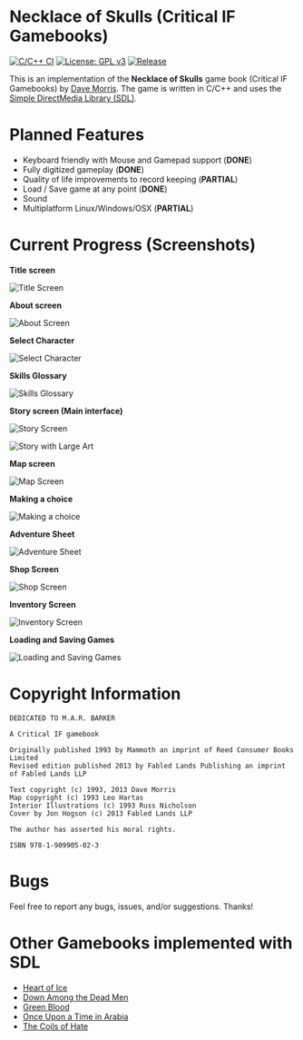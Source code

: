 # Necklace of Skulls (Critical IF Gamebooks)
[![C/C++ CI](https://github.com/daelsepara/sdl-skulls/actions/workflows/NecklaceOfSkulls.yml/badge.svg)](https://github.com/daelsepara/sdl-skulls/actions/workflows/NecklaceOfSkulls.yml)
[![License: GPL v3](https://img.shields.io/badge/License-GPLv3-blue.svg)](https://www.gnu.org/licenses/gpl-3.0)
 [![Release](https://img.shields.io/github/v/release/daelsepara/sdl-skulls.svg)](https://img.shields.io/github/v/release/daelsepara/sdl-skulls.svg)
 
This is an implementation of the **Necklace of Skulls** game book (Critical IF Gamebooks) by [Dave Morris](https://fabledlands.blogspot.com/). The game is written in C/C++ and uses the [Simple DirectMedia Library (SDL)](https://www.libsdl.org/).

# Planned Features

- Keyboard friendly with Mouse and Gamepad support (**DONE**)
- Fully digitized gameplay (**DONE**)
- Quality of life improvements to record keeping (**PARTIAL**)
- Load / Save game at any point (**DONE**)
- Sound
- Multiplatform Linux/Windows/OSX (**PARTIAL**)

# Current Progress (Screenshots)

**Title screen**

![Title Screen](/screenshots/title-screen.png)

**About screen**

![About Screen](/screenshots/about-screen.png)

**Select Character**

![Select Character](/screenshots/select-character.png)

**Skills Glossary**

![Skills Glossary](/screenshots/skills-glossary.png)

**Story screen (Main interface)**

![Story Screen](/screenshots/story-screen.png)

![Story with Large Art](/screenshots/story-screen-splash.png)

**Map screen**

![Map Screen](/screenshots/map-screen.png)

**Making a choice**

![Making a choice](/screenshots/making-choices.png)

**Adventure Sheet**

![Adventure Sheet](/screenshots/adventure-sheet.png)

**Shop Screen**

![Shop Screen](/screenshots/shop-screen.png)

**Inventory Screen**

![Inventory Screen](/screenshots/inventory-screen.png)

**Loading and Saving Games**

![Loading and Saving Games](/screenshots/load-save-screen.png)

# Copyright Information 

```
DEDICATED TO M.A.R. BARKER

A Critical IF gamebook

Originally published 1993 by Mammoth an imprint of Reed Consumer Books Limited
Revised edition published 2013 by Fabled Lands Publishing an imprint of Fabled Lands LLP

Text copyright (c) 1993, 2013 Dave Morris
Map copyright (c) 1993 Leo Hartas
Interior Illustrations (c) 1993 Russ Nicholson
Cover by Jon Hogson (c) 2013 Fabled Lands LLP

The author has asserted his moral rights.

ISBN 978-1-909905-02-3
```

# Bugs

Feel free to report any bugs, issues, and/or suggestions. Thanks!

# Other Gamebooks implemented with SDL

- [Heart of Ice](https://www.github.com/daelsepara/sdl-heart)
- [Down Among the Dead Men](https://www.github.com/daelsepara/sdl-dead)
- [Green Blood](https://www.github.com/daelsepara/sdl-green)
- [Once Upon a Time in Arabia](https://www.github.com/daelsepara/sdl-arabia)
- [The Coils of Hate](https://www.github.com/daelsepara/sdl-coils)
